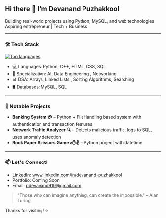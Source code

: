 ## Hi there 👋 I'm Devanand Puzhakkool
  
 Building real-world projects using Python, MySQL, and web technologies  
Aspiring entrepreneur | Tech + Business  

---

### 🛠️ Tech Stack

[![Top languages](https://github-readme-mwendwa.vercel.app/api/top-langs/?username=CodeByD3v&layout=compact&count_private=true&theme=blue-green&title_color=00b3ff)](#)


- 💻 Languages: Python, C++, HTML, CSS, SQL
- 🧠 Specialization: AI, Data Engineering , Networking
- 📊 DSA: Arrays, Linked Lists , Sorting Algorithms, Searching
- 🛢️ Databases: MySQL, SQL

---

### 💼 Notable Projects
- **Banking System 💳** – Python + FileHandling based system with authentication and transaction features
- **Network Traffic Analyzer 🔍** – Detects malicious traffic, logs to SQL, uses anomaly detection
- **Rock Paper Scissors Game ✊✋✌️** – Python project with datetime

---

### 📫 Let's Connect!
- LinkedIn: www.linkedin.com/in/devanand-puzhakkool
- Portfolio: Coming Soon
- Email: pdevanand910@gmail.com

> "Those who can imagine anything, can create the impossible." – Alan Turing

Thanks for visiting! ⭐


<!--
**AuthurShelby/AuthurShelby** is a ✨ _special_ ✨ repository because its `README.md` (this file) appears on your GitHub profile.

Here are some ideas to get you started:

- 🔭 I’m currently working on ...
- 🌱 I’m currently learning ...
- 👯 I’m looking to collaborate on ...
- 🤔 I’m looking for help with ...
- 💬 Ask me about ...
- 📫 How to reach me: ...
- 😄 Pronouns: ...
- ⚡ Fun fact: ...
-->
